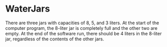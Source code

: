 # WaterJars
There are three jars with capacities of 8, 5, and 3 liters. At the start of the computer program, the 8-liter jar is completely full and the other two are empty. At the end of the software run, there should be 4 liters in the 8-liter jar, regardless of the contents of the other jars. 

